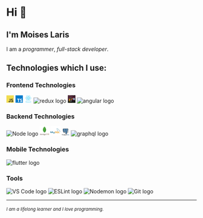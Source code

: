 # Hi 👋

## I'm Moises Laris

I am a _programmer_, _full-stack developer_.

## Technologies which I use:

### Frontend Technologies

<div>
  <img src ="https://raw.githubusercontent.com/devicons/devicon/master/icons/javascript/javascript-original.svg" alt="JavaScript logo" width="4%" title='JavaScript'/>
  <img src ="https://raw.githubusercontent.com/devicons/devicon/master/icons/typescript/typescript-original.svg" alt="Typescript logo" width="4%" title='Typescript'/>
  <img src ="https://raw.githubusercontent.com/devicons/devicon/master/icons/react/react-original-wordmark.svg" alt="react logo" width="4%" title='React'/>
  <img src ="https://cdn.worldvectorlogo.com/logos/redux.svg" alt="redux logo" width="4%" title='Redux'/>
  <img src ="https://raw.githubusercontent.com/github/explore/990a9efe0b9529eca38ca9e081bc7a97b18dff45/topics/zustand/zustand.png" alt="zustand logo" width="4%" title='Zustand'/>
  <img src ="https://angular.io/assets/images/logos/angular/angular.svg" alt="angular logo" width="4.3%" title='Angular'/>  
<div> 

### Backend Technologies

<div>
  <img src ="https://www.openxcell.com/wp-content/uploads/2021/11/nodejs-inner.png" alt="Node logo" width="5%" title='Nodejs'/>
  <img src ="https://raw.githubusercontent.com/devicons/devicon/master/icons/mongodb/mongodb-original-wordmark.svg" alt="D3 logo" width="5%" title='MongoDB'/>
  <img src ="https://raw.githubusercontent.com/devicons/devicon/master/icons/mysql/mysql-original-wordmark.svg" alt="mysql logo" width="5%" title='MYSQL'/>
  <img src ="https://raw.githubusercontent.com/devicons/devicon/master/icons/postgresql/postgresql-original-wordmark.svg" alt="postgres logo" width="4%" title='postgres'/>
  <img src ="https://www.vectorlogo.zone/logos/graphql/graphql-icon.svg" alt="graphql logo" width="4%" title='GraphQL'/>
</div>
  
### Mobile Technologies

<div>
  <img src ="https://www.vectorlogo.zone/logos/flutterio/flutterio-icon.svg" alt="flutter logo" width="4%" title="flutter"/>
</div>

### Tools

<div>
  <img src ="https://upload.wikimedia.org/wikipedia/commons/thumb/9/9a/Visual_Studio_Code_1.35_icon.svg/240px-Visual_Studio_Code_1.35_icon.svg.png" alt="VS Code logo" width="4%" title='Visual Studio Code'/>
  <img src ="https://upload.wikimedia.org/wikipedia/commons/thumb/e/e3/ESLint_logo.svg/324px-ESLint_logo.svg.png" alt="ESLint logo" width="5%" title='ESLint'/>
  <img src ="https://cdn.worldvectorlogo.com/logos/nodemon.svg" alt="Nodemon logo" width="4%" title='Nodemon'/>
  <img src ="https://www.vectorlogo.zone/logos/git-scm/git-scm-icon.svg" alt="Git logo" width="4.3%" title='Git'/>
</div>
  
---
<small> _I am a lifelong learner and I love programming._ </small>
